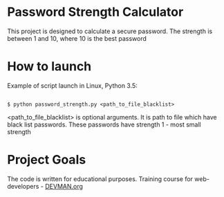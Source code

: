 # Password Strength Calculator
This project is designed to calculate a secure password. The strength is between 1 and 10, where 10 is the best password
 
# How to launch
Example of script launch in Linux, Python 3.5:
```#!bash

$ python password_strength.py <path_to_file_blacklist>

```

<path_to_file_blacklist> is optional arguments. It is path to file which have black list passwords. These passwords have strength 1 - most small strength

# Project Goals

The code is written for educational purposes. Training course for web-developers - [DEVMAN.org](https://devman.org)
